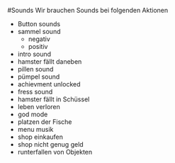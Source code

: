#Sounds
Wir brauchen Sounds bei folgenden Aktionen

* Button sounds
* sammel sound
    * negativ
    * positiv
* intro sound
* hamster fällt daneben
* pillen sound
* pümpel sound
* achievment unlocked
* fress sound
* hamster fällt in Schüssel
* leben verloren
* god mode
* platzen der Fische
* menu musik
* shop einkaufen
* shop nicht genug geld
* runterfallen von Objekten


